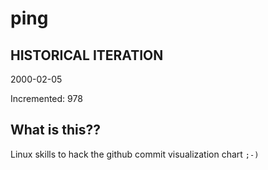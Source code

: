 # ping

## HISTORICAL ITERATION
2000-02-05

Incremented: 978

## What is this?? 
Linux skills to hack the github commit visualization chart `;-)`
